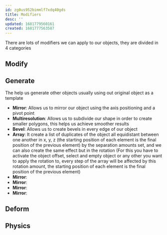 ```yaml
---
id: zg0us952bimmlf7xdq40gds
title: Modifiers
desc: ''
updated: 1681779560161
created: 1681777563587
---
```


There are lots of modifiers we can apply to our objects, they are divided in 4 categories

## Modify
## Generate

The help us generate other objects usually using out original object as a template

* **Mirror**: Allows us to mirror our object using the axis positioning and a pivot point
* **Multiresolution**: Allows us to subdivide our shape in order to create smaller polygons, this helps us achieve smoother results 
* **Bevel**: Allows us to create bevels in every edge of our object
* **Array**: It create a list of duplicates of the object all equidistant between one another in x, y, z (the starting position of each element is the final position of the previous element) by the separation amounts set, and we can also create the same effect but in the rotation (For this you have to activate the object offset, select and empty object or any other you want to apply the rotation to, every step of the array will be affected by this rotation amount, the starting position of each element is the final position of the previous element)  
* **Mirror**:  
* **Mirror**:  
* **Mirror**:  
* **Mirror**:  

## Deform
## Physics




